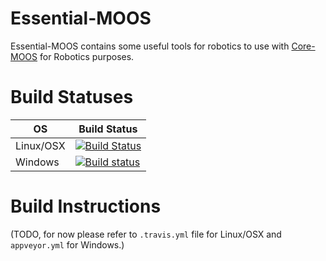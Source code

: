 Essential-MOOS
==============
Essential-MOOS contains some useful tools for robotics to use with [Core-MOOS](https://github.com/themoos/core-moos) for Robotics purposes.

# Build Statuses
OS|Build Status
--|------------
Linux/OSX|[![Build Status](https://travis-ci.org/msis/essential-moos.svg?branch=devel)](https://travis-ci.org/msis/essential-moos)
Windows|[![Build status](https://ci.appveyor.com/api/projects/status/d3cm6s8l6lko5q6e?svg=true)](https://ci.appveyor.com/project/msis/essential-moos)

# Build Instructions
(TODO, for now please refer to `.travis.yml` file for Linux/OSX and `appveyor.yml` for Windows.)
